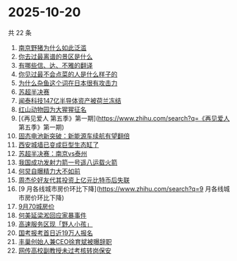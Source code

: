 # 2025-10-20

共 22 条

<!-- BEGIN -->
<!-- 最后更新时间 Mon Oct 20 2025 14:18:20 GMT+0800 (China Standard Time) -->

1. [南京野猪为什么如此泛滥](https://www.zhihu.com/search?q=南京野猪为什么如此泛滥)
1. [你去过最离谱的景区是什么](https://www.zhihu.com/search?q=你去过最离谱的景区是什么)
1. [有哪些信、达、不雅的翻译](https://www.zhihu.com/search?q=有哪些信、达、不雅的翻译)
1. [你见过最不会点菜的人是什么样子的](https://www.zhihu.com/search?q=你见过最不会点菜的人是什么样子的)
1. [为什么杂鱼这个词在日本很有攻击力](https://www.zhihu.com/search?q=为什么杂鱼这个词在日本很有攻击力)
1. [苏超半决赛](https://www.zhihu.com/search?q=苏超半决赛)
1. [闻泰科技147亿半导体资产被荷兰冻结](https://www.zhihu.com/search?q=闻泰科技147亿半导体资产被荷兰冻结)
1. [红山动物园为大猩猩征名](https://www.zhihu.com/search?q=红山动物园为大猩猩征名)
1. [《再见爱人 第五季》第一期](https://www.zhihu.com/search?q=《再见爱人
   第五季》第一期)
1. [固态电池新突破：新能源车续航有望翻倍](https://www.zhihu.com/search?q=固态电池新突破：新能源车续航有望翻倍)
1. [西安城墙已变成巨型生态缸了](https://www.zhihu.com/search?q=西安城墙已变成巨型生态缸了)
1. [苏超半决赛：南京vs泰州](https://www.zhihu.com/search?q=苏超半决赛：南京vs泰州)
1. [我国成功发射力箭一号遥八运载火箭](https://www.zhihu.com/search?q=我国成功发射力箭一号遥八运载火箭)
1. [何炅自曝精力大不如前](https://www.zhihu.com/search?q=何炅自曝精力大不如前)
1. [周杰伦好友代其投资上亿元比特币后失联](https://www.zhihu.com/search?q=周杰伦好友代其投资上亿元比特币后失联)
1. [9 月各线城市房价环比下降](https://www.zhihu.com/search?q=9
   月各线城市房价环比下降)
1. [9月70城房价](https://www.zhihu.com/search?q=9月70城房价)
1. [何美延梁淞回应家暴事件](https://www.zhihu.com/search?q=何美延梁淞回应家暴事件)
1. [高速服务区现「野人小孩」](https://www.zhihu.com/search?q=高速服务区现「野人小孩」)
1. [国考报考首日近19万人报名](https://www.zhihu.com/search?q=国考报考首日近19万人报名)
1. [丰巢创始人兼CEO徐育斌被曝辞职](https://www.zhihu.com/search?q=丰巢创始人兼CEO徐育斌被曝辞职)
1. [网传高校副教授未过考核转岗保安](https://www.zhihu.com/search?q=网传高校副教授未过考核转岗保安)

<!-- END -->
